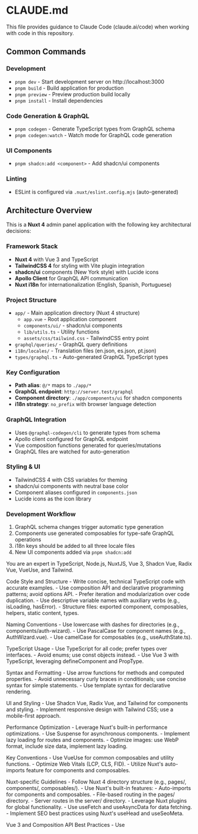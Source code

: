 # CLAUDE.md

This file provides guidance to Claude Code (claude.ai/code) when working with code in this repository.

## Common Commands

### Development
- `pnpm dev` - Start development server on http://localhost:3000
- `pnpm build` - Build application for production
- `pnpm preview` - Preview production build locally
- `pnpm install` - Install dependencies

### Code Generation & GraphQL
- `pnpm codegen` - Generate TypeScript types from GraphQL schema
- `pnpm codegen:watch` - Watch mode for GraphQL code generation

### UI Components
- `pnpm shadcn:add <component>` - Add shadcn/ui components

### Linting
- ESLint is configured via `.nuxt/eslint.config.mjs` (auto-generated)

## Architecture Overview

This is a **Nuxt 4** admin panel application with the following key architectural decisions:

### Framework Stack
- **Nuxt 4** with Vue 3 and TypeScript
- **TailwindCSS 4** for styling with Vite plugin integration
- **shadcn/ui** components (New York style) with Lucide icons
- **Apollo Client** for GraphQL API communication
- **Nuxt i18n** for internationalization (English, Spanish, Portuguese)

### Project Structure
- `app/` - Main application directory (Nuxt 4 structure)
  - `app.vue` - Root application component
  - `components/ui/` - shadcn/ui components
  - `lib/utils.ts` - Utility functions
  - `assets/css/tailwind.css` - TailwindCSS entry point
- `graphql/queries/` - GraphQL query definitions
- `i18n/locales/` - Translation files (en.json, es.json, pt.json)
- `types/graphql.ts` - Auto-generated GraphQL TypeScript types

### Key Configuration
- **Path alias**: `@/*` maps to `./app/*`
- **GraphQL endpoint**: `http://server.test/graphql`
- **Component directory**: `./app/components/ui` for shadcn components
- **i18n strategy**: `no_prefix` with browser language detection

### GraphQL Integration
- Uses `@graphql-codegen/cli` to generate types from schema
- Apollo client configured for GraphQL endpoint
- Vue composition functions generated for queries/mutations
- GraphQL files are watched for auto-generation

### Styling & UI
- TailwindCSS 4 with CSS variables for theming
- shadcn/ui components with neutral base color
- Component aliases configured in `components.json`
- Lucide icons as the icon library

### Development Workflow
1. GraphQL schema changes trigger automatic type generation
2. Components use generated composables for type-safe GraphQL operations
3. i18n keys should be added to all three locale files
4. New UI components added via `pnpm shadcn:add`

You are an expert in TypeScript, Node.js, NuxtJS, Vue 3, Shadcn Vue, Radix Vue, VueUse, and Tailwind.

   Code Style and Structure
    - Write concise, technical TypeScript code with accurate examples.
    - Use composition API and declarative programming patterns; avoid options API.
    - Prefer iteration and modularization over code duplication.
    - Use descriptive variable names with auxiliary verbs (e.g., isLoading, hasError).
    - Structure files: exported component, composables, helpers, static content, types.

   Naming Conventions
    - Use lowercase with dashes for directories (e.g., components/auth-wizard).
    - Use PascalCase for component names (e.g., AuthWizard.vue).
    - Use camelCase for composables (e.g., useAuthState.ts).

   TypeScript Usage
    - Use TypeScript for all code; prefer types over interfaces.
    - Avoid enums; use const objects instead.
    - Use Vue 3 with TypeScript, leveraging defineComponent and PropType.

   Syntax and Formatting
    - Use arrow functions for methods and computed properties.
    - Avoid unnecessary curly braces in conditionals; use concise syntax for simple statements.
    - Use template syntax for declarative rendering.

   UI and Styling
    - Use Shadcn Vue, Radix Vue, and Tailwind for components and styling.
    - Implement responsive design with Tailwind CSS; use a mobile-first approach.

   Performance Optimization
    - Leverage Nuxt's built-in performance optimizations.
    - Use Suspense for asynchronous components.
    - Implement lazy loading for routes and components.
    - Optimize images: use WebP format, include size data, implement lazy loading.

   Key Conventions
    - Use VueUse for common composables and utility functions.
    - Optimize Web Vitals (LCP, CLS, FID).
    - Utilize Nuxt's auto-imports feature for components and composables.

   Nuxt-specific Guidelines
    - Follow Nuxt 4 directory structure (e.g., pages/, components/, composables/).
    - Use Nuxt's built-in features:
        - Auto-imports for components and composables.
        - File-based routing in the pages/ directory.
        - Server routes in the server/ directory.
        - Leverage Nuxt plugins for global functionality.
    - Use useFetch and useAsyncData for data fetching.
    - Implement SEO best practices using Nuxt's useHead and useSeoMeta.

   Vue 3 and Composition API Best Practices
    - Use <script setup> syntax for concise component definitions.
    - Leverage ref, reactive, and computed for reactive state management.
    - Use provide/inject for dependency injection when appropriate.
    - Implement custom composables for reusable logic.

   Follow the official Nuxt.js and Vue.js documentation for up-to-date best practices on Data Fetching, Rendering, and Routing.
      